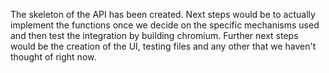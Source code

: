The skeleton of the API has been created.
Next steps would be to actually implement the functions once we decide on the specific mechanisms used and then test the integration by building chromium.
Further next steps would be the creation of the UI, testing files and any other that we haven't thought of right now.
